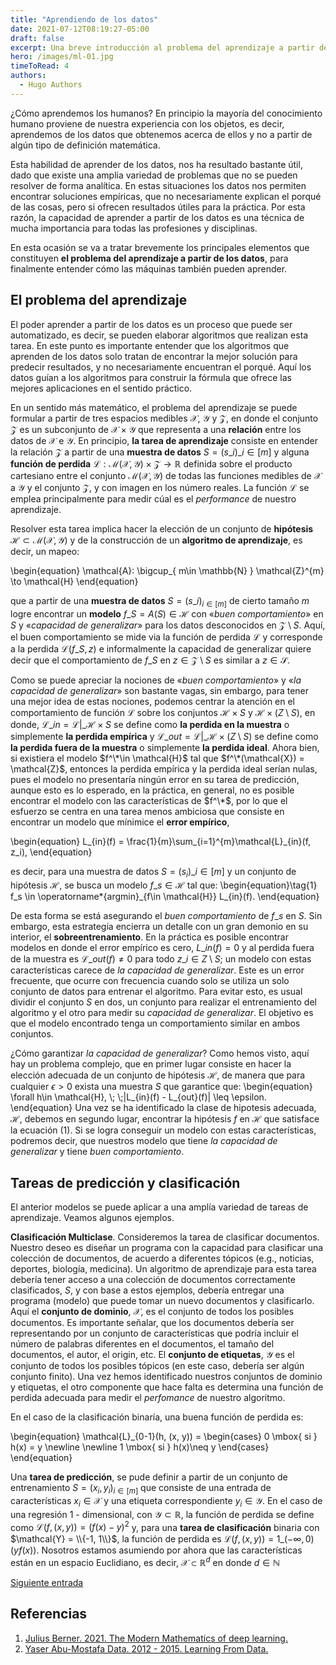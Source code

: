 ```yaml
---
title: "Aprendiendo de los datos"
date: 2021-07-12T08:19:27-05:00
draft: false
excerpt: Una breve introducción al problema del aprendizaje a partir de los datos.
hero: /images/ml-01.jpg
timeToRead: 4
authors:
  - Hugo Authors
---
```


¿Cómo aprendemos los humanos? En principio la mayoría del conocimiento humano proviene de nuestra experiencia con los objetos, es decir, aprendemos de los datos que obtenemos acerca de ellos y no a partir de algún tipo de definición matemática.

Esta habilidad de aprender de los datos, nos ha resultado bastante útil, dado que existe una amplia variedad de problemas que no se pueden resolver de forma analítica. En estas situaciones los datos nos permiten encontrar soluciones empíricas, que no necesariamente explican el porqué de las cosas, pero si ofrecen resultados útiles para la práctica. Por esta razón, la capacidad de aprender a partir de los datos es una técnica de mucha importancia para todas las profesiones y disciplinas.

En esta ocasión se va a tratar brevemente los principales elementos que constituyen **el problema del aprendizaje a partir de los datos**, para finalmente entender cómo las máquinas también pueden aprender.

## El problema del aprendizaje

El poder aprender a partir de los datos es un proceso que puede ser automatizado, es decir, se pueden elaborar algoritmos que realizan esta tarea. En este punto es importante entender que los algoritmos que aprenden de los datos solo tratan de encontrar la mejor solución para predecir resultados, y no necesariamente encuentran el porqué. Aquí los datos guían a los algoritmos para construir la fórmula que ofrece las mejores aplicaciones en el sentido práctico.

En un sentido más matemático, el problema del aprendizaje se puede formular a partir de tres espacios medibles $\mathcal{X}$, $\mathcal{Y}$ y $\mathcal{Z}$, en donde el conjunto $\mathcal{Z}$ es un subconjunto de $\mathcal{X} \times \mathcal{Y}$ que representa a una **relación** entre los datos de $\mathcal{X}$ e $\mathcal{Y}$. En principio, **la tarea de aprendizaje** consiste en entender la relación $\mathcal{Z}$ a partir de una **muestra de datos** $S=(s\_{i})\_{i\in [m]}$ y alguna **función de perdida** $\mathcal{L}: \mathcal{M}( \mathcal{X}, \mathcal{Y} )\times \mathcal{Z} \to \mathbb{R}$ definida sobre el producto cartesiano entre el conjunto $\mathcal{M}( \mathcal{X}, \mathcal{Y} )$ de todas las funciones medibles de $\mathcal{X}$ a $\mathcal{Y}$ y el conjunto $\mathcal{Z}$, y con imagen en los número reales. La función $\mathcal{L}$ se emplea principalmente para medir cúal es el _performance_ de nuestro aprendizaje.

Resolver esta tarea implica hacer la elección de un conjunto de **hipótesis** $\mathcal{H} \subset \mathcal{M}( \mathcal{X}, \mathcal{Y} )$ y de la construcción de un **algoritmo de aprendizaje**, es decir, un mapeo:

\begin{equation}
\mathcal{A}: \bigcup\_{ m\in \mathbb{N} } \mathcal{Z}^{m} \to \mathcal{H}
\end{equation}

que a partir de una **muestra de datos** $S = (s\_i)_{i\in[m]}$ de cierto tamaño $m$ logre encontrar un **modelo** $f\_S = A(S)\in \mathcal{H}$ con «_buen comportamiento_» en $S$ y «_capacidad de generalizar_» para los datos desconocidos en $\mathcal{Z} \setminus S$. Aquí, el buen comportamiento se mide via la función de perdida $\mathcal{L}$ y corresponde a la perdida $\mathcal{L}(f\_S, z)$ e informalmente la capacidad de generalizar quiere decir que el comportamiento de $f\_S$ en $z\in \mathcal{Z}\setminus S$ es similar a $z\in \mathcal{S}$.

Como se puede apreciar la nociones de «_buen comportamiento_» y «_la capacidad de generalizar_» son bastante vagas, sin embargo, para tener una mejor idea de estas nociones, podemos centrar la atención en el comportamiento de función $\mathcal{L}$ sobre los conjuntos $\mathcal{H}\times S$ y $\mathcal{H}\times (Z\setminus S)$, en donde, $\mathcal{L}\_{in} = \mathcal{L}|\_{\mathcal{H}\times S}$ se define como **la perdida en la muestra** o simplemente **la perdida empírica** y $\mathcal{L}\_{out} = \mathcal{L}|\_{\mathcal{H}\times (Z \setminus S)}$ se define como **la perdida fuera de la muestra** o simplemente **la perdida ideal**. Ahora bien, si existiera el modelo $f^\*\in \mathcal{H}$ tal que $f^\*(\mathcal{X}) = \mathcal{Z}$, entonces la perdida empírica y la perdida ideal serían nulas, pues el modelo no presentaría ningún error en su tarea de predicción, aunque esto es lo esperado, en la práctica, en general, no es posible encontrar el modelo con las características de $f^\*$, por lo que el esfuerzo se centra en una tarea menos ambiciosa que consiste en encontrar un modelo que mínimice el **error empírico**,

\begin{equation}
L\_{in}(f) = \frac{1}{m}\sum\_{i=1}^{m}\mathcal{L}\_{in}(f, z\_i),
\end{equation}

es decir, para una muestra de datos $S = (s_i)\_{i \in[m]}$ y un conjunto de hipótesis $\mathcal{H}$, se busca un modelo $f\_s\in \mathcal{H}$ tal que:
\begin{equation}\tag{1}
f_s \in \operatorname\*{argmin}\_{f\in \mathcal{H}} L\_{in}(f).
\end{equation}

De esta forma se está asegurando el _buen comportamiento_ de $f\_{s}$ en $S$. Sin embargo, esta estrategía encierra un detalle con un gran demonio en su interior, el **sobreentrenamiento**. En la práctica es posible encontrar modelos en donde el error empírico es cero, $L\_{in}(f) = 0$ y al perdida fuera de la muestra es $\mathcal{L}\_{out}(f) \neq 0$ para todo $z\_i\in Z \setminus S$; un modelo con estas características carece de _la capacidad de generalizar_. Este es un error frecuente, que ocurre con frecuencia cuando solo se utiliza un solo conjunto de datos para entrenar el algoritmo. Para evitar esto, es usual dividir el conjunto $S$ en dos, un conjunto para realizar el entrenamiento del algoritmo y el otro para medir su _capacidad de generalizar_. El objetivo es que el modelo encontrado tenga un comportamiento similar en ambos conjuntos.

¿Cómo garantizar _la capacidad de generalizar_? Como hemos visto, aquí hay un problema complejo, que en primer lugar consiste en hacer la elección adecuada de un conjunto de hipótesis $\mathcal{H}$, de manera que para cualquier $\epsilon > 0$ exista una muestra $S$ que garantice que:
\begin{equation}
\forall h\in \mathcal{H}, \\; \\;|L\_{in}(f) - L\_{out}(f)| \leq \epsilon.
\end{equation}
Una vez se ha identificado la clase de hipotesis adecuada, $\mathcal{H}$, debemos en segundo lugar, encontrar la hipótesis $f$ en $\mathcal{H}$ que satisface la ecuación (1). Si se logra conseguir un modelo con estas características, podremos decir, que nuestros modelo que tiene _la capacidad de generalizar_ y tiene _buen comportamiento_.

## Tareas de predicción y clasificación

El anterior modelos se puede aplicar a una amplía variedad de tareas de aprendizaje. Veamos algunos ejemplos.

**Clasificación Multiclase**. Consideremos la tarea de clasificar documentos. Nuestro deseo es diseñar un programa con la capacidad para clasificar una colección de documentos, de acuerdo a diferentes tópicos (e.g., noticias, deportes, biología, medicina). Un algoritmo de aprendizaje para esta tarea debería tener acceso a una colección de documentos correctamente clasificados, $S$, y con base a estos ejemplos, debería entregar una programa (modelo) que puede tomar un nuevo documentos y clasificarlo. Aquí el **conjunto de dominio**, $\mathcal{X}$, es el conjunto de todos los posibles documentos. Es importante señalar, que los documentos debería ser representando por un conjunto de características que podría incluir el número de palabras diferentes en el documentos, el tamaño del documentos, el autor, el origin, etc. El **conjunto de etiquetas**, $\mathcal{Y}$ es el conjunto de todos los posibles tópicos (en este caso, debería ser algún conjunto finito). Una vez hemos identificado nuestros conjuntos de dominio y etiquetas, el otro componente que hace falta es determina una función de perdida adecuada para medir el _perfomance_ de nuestro algoritmo.

En el caso de la clasificación binaría, una buena función de perdida es:

\begin{equation}
\mathcal{L}\_{0-1}(h, (x, y)) = \begin{cases}
0 \mbox{ si } h(x) = y \newline \newline
1 \mbox{ si } h(x)\neq y
\end{cases}
\end{equation}

Una **tarea de predicción**, se pude definir a partir de un conjunto de entrenamiento $S = (x_i, y_i)_{i\in[m]}$ que consiste de una entrada de características $x_i\in \mathcal{X}$ y una etiqueta correspondiente $y_i\in \mathcal{Y}$. En el caso de una regresión 1 - dimensional, con $\mathcal{Y} \subset \mathbb{R}$, la función de perdida se define como $\mathcal{L}(f, (x, y)) = (f(x) - y)^2$ y, para una **tarea de clasificación** binaria con $\mathcal{Y} = \\{-1, 1\\}$, la función de perdida es $\mathcal{L}(f, (x, y)) = 1\_{(-\infty, 0)}(yf(x)).$ Nosotros estamos asumiendo por ahora que las características están en un espacio Euclidiano, es decir, $\mathcal{X}\subset \mathbb{R}^{d}$ en donde $d\in \mathbb{N}$

[Siguiente entrada](url)

## Referencias

1. [Julius Berner. 2021. The Modern Mathematics of deep learning.](https://deepai.org/publication/the-modern-mathematics-of-deep-learning)
2. [Yaser Abu-Mostafa Data. 2012 - 2015. Learning From Data.](https://work.caltech.edu/telecourse)
